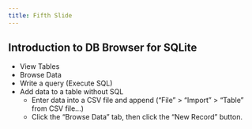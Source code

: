 ```yaml
---
title: Fifth Slide
---
```


## Introduction to DB Browser for SQLite

* View Tables
* Browse Data
* Write a query (Execute SQL)
* Add data to a table without SQL
  * Enter data into a CSV file and append (“File” > “Import” > “Table” from CSV file...)
  * Click the “Browse Data” tab, then click the “New Record” button.
